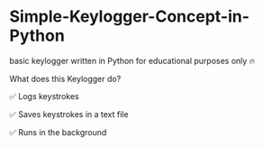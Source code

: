 # Simple-Keylogger-Concept-in-Python
basic keylogger written in Python for educational purposes only 🔥

What does this Keylogger do?

✅ Logs keystrokes

✅ Saves keystrokes in a text file

✅ Runs in the background
